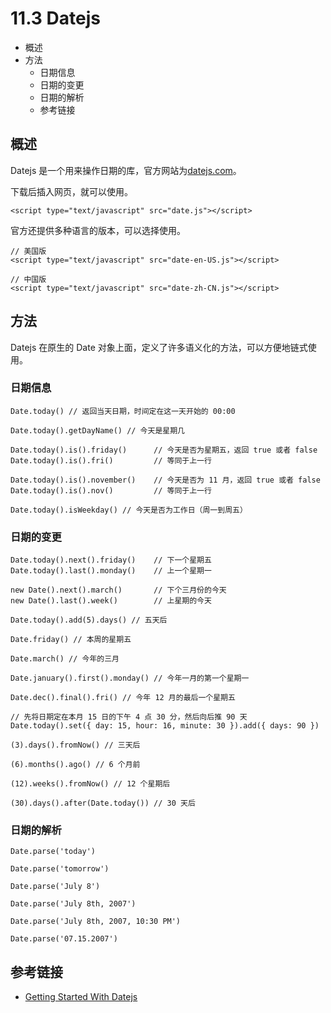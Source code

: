 # 11.3 Datejs

*   概述
*   方法
    *   日期信息
    *   日期的变更
    *   日期的解析
    *   参考链接

## 概述

Datejs 是一个用来操作日期的库，官方网站为[datejs.com](http://www.datejs.com/)。

下载后插入网页，就可以使用。

```
<script type="text/javascript" src="date.js"></script>
```

官方还提供多种语言的版本，可以选择使用。

```
// 美国版
<script type="text/javascript" src="date-en-US.js"></script>

// 中国版
<script type="text/javascript" src="date-zh-CN.js"></script>
```

## 方法

Datejs 在原生的 Date 对象上面，定义了许多语义化的方法，可以方便地链式使用。

### 日期信息

```
Date.today() // 返回当天日期，时间定在这一天开始的 00:00 

Date.today().getDayName() // 今天是星期几

Date.today().is().friday()      // 今天是否为星期五，返回 true 或者 false
Date.today().is().fri()         // 等同于上一行

Date.today().is().november()    // 今天是否为 11 月，返回 true 或者 false
Date.today().is().nov()         // 等同于上一行

Date.today().isWeekday() // 今天是否为工作日（周一到周五）
```

### 日期的变更

```
Date.today().next().friday()    // 下一个星期五
Date.today().last().monday()    // 上一个星期一

new Date().next().march()       // 下个三月份的今天
new Date().last().week()        // 上星期的今天

Date.today().add(5).days() // 五天后

Date.friday() // 本周的星期五

Date.march() // 今年的三月

Date.january().first().monday() // 今年一月的第一个星期一

Date.dec().final().fri() // 今年 12 月的最后一个星期五

// 先将日期定在本月 15 日的下午 4 点 30 分，然后向后推 90 天
Date.today().set({ day: 15, hour: 16, minute: 30 }).add({ days: 90 })

(3).days().fromNow() // 三天后

(6).months().ago() // 6 个月前

(12).weeks().fromNow() // 12 个星期后

(30).days().after(Date.today()) // 30 天后
```

### 日期的解析

```
Date.parse('today')

Date.parse('tomorrow')

Date.parse('July 8')

Date.parse('July 8th, 2007')

Date.parse('July 8th, 2007, 10:30 PM')

Date.parse('07.15.2007')
```

## 参考链接

*   [Getting Started With Datejs](http://www.datejs.com/2007/11/27/getting-started-with-datejs/)